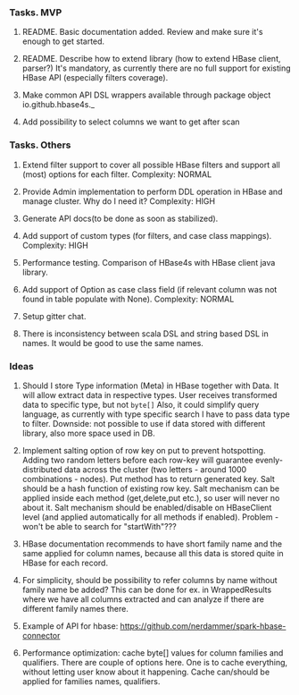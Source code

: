 ### Tasks. MVP

1. README. Basic documentation added. Review and make sure it's enough to get started.

2. README. Describe how to extend library (how to extend HBase client, parser?)
It's mandatory, as currently there are no full support for existing HBase API (especially filters coverage).

3. Make common API DSL wrappers available through package object io.github.hbase4s._ 

4. Add possibility to select columns we want to get after scan

### Tasks. Others

1. Extend filter support to cover all possible HBase filters and support all (most) options for each filter.
Complexity: NORMAL

2. Provide Admin implementation to perform DDL operation in HBase and manage cluster.
Why do I need it?
Complexity: HIGH

3. Generate API docs(to be done as soon as stabilized).

4. Add support of custom types (for filters, and case class mappings).
Complexity: HIGH

5. Performance testing. Comparison of HBase4s with HBase client java library.

6. Add support of Option as case class field (if relevant column was not found in table populate with None).
Complexity: NORMAL

7. Setup gitter chat.

8. There is inconsistency between scala DSL and string based DSL in names. 
It would be good to use the same names. 

### Ideas

1. Should I store Type information (Meta) in HBase together with Data.
It will allow extract data in respective types. 
User receives transformed data to specific type, but not `byte[]`
Also, it could simplify query language, as currently with type specific search I have to pass data type to filter.
Downside: not possible to use if data stored with different library, also more space used in DB.

2. Implement salting option of row key on put to prevent hotspotting.
 Adding two random letters before each row-key will guarantee evenly-distributed data across the cluster
 (two letters - around 1000 combinations - nodes).
 Put method has to return generated key. Salt should be a hash function of existing row key.
 Salt mechanism can be applied inside each method (get,delete,put etc.), so user will never no about it.
 Salt mechanism should be enabled/disable on HBaseClient level (and applied automatically for all methods if enabled).
 Problem - won't be able to search for "startWith"???

3. HBase documentation recommends to have short family name and the same applied for column names,
because all this data is stored quite in HBase for each record.

4. For simplicity, should be possibility to refer columns by name without family name be added?
This can be done for ex. in WrappedResults where we have all columns extracted and can analyze if there are different family names there.

5. Example of API for hbase: https://github.com/nerdammer/spark-hbase-connector

6. Performance optimization: cache byte[] values for column families and qualifiers.
There are couple of options here. One is to cache everything, without letting user know about it happening.
Cache can/should be applied for families names, qualifiers. 